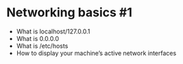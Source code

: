 # Networking basics #1
- What is localhost/127.0.0.1
- What is 0.0.0.0
- What is /etc/hosts
- How to display your machine’s active network interfaces